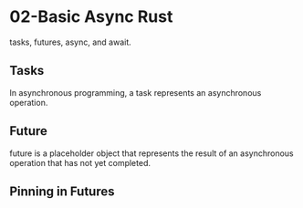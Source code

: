 # 02-Basic Async Rust

tasks, futures, async, and await.

## Tasks

In asynchronous programming, a task represents an asynchronous operation.

## Future

future is a placeholder object that represents the result of an asynchronous operation that has not yet completed.

## Pinning in Futures
